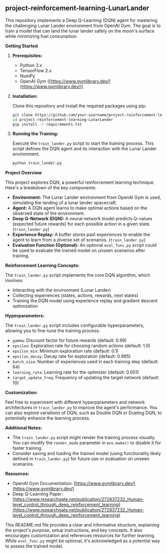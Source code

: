 ## project-reinforcement-learning-LunarLander

This repository implements a Deep Q-Learning (DQN) agent for mastering the challenging Lunar Lander environment from OpenAI Gym. The goal is to train a model that can land the lunar lander safely on the moon's surface while minimizing fuel consumption.

**Getting Started**

1. **Prerequisites:**
   - Python 3.x
   - TensorFlow 2.x
   - NumPy
   - OpenAI Gym ([https://www.gymlibrary.dev/](https://www.gymlibrary.dev/))

2. **Installation:**

   Clone this repository and install the required packages using pip:

   ```bash
   git clone https://github.com/your-username/project-reinforcement-learning-LunarLander.git
   cd project-reinforcement-learning-LunarLander
   pip install -r requirements.txt
   ```

3. **Running the Training:**

   Execute the `train_lander.py` script to start the training process. This script defines the DQN agent and its interaction with the Lunar Lander environment.

   ```bash
   python train_lander.py
   ```

**Project Overview**

This project explores DQN, a powerful reinforcement learning technique. Here's a breakdown of the key components:

- **Environment:** The Lunar Lander environment from OpenAI Gym is used, simulating the landing of a lunar lander spacecraft.
- **Agent:** A DQN agent learns to make optimal actions based on the observed state of the environment.
- **Deep Q-Network (DQN):** A neural network model predicts Q-values (expected future rewards) for each possible action in a given state. (`train_lander.py`)
- **Experience Replay:** A buffer stores past experiences to enable the agent to learn from a diverse set of scenarios. (`train_lander.py`)
- **Evaluation Function (Optional):** An optional `eval_func.py` script could be used to evaluate the trained model on unseen scenarios after training.

**Reinforcement Learning Concepts:**

The `train_lander.py` script implements the core DQN algorithm, which involves:

- Interacting with the environment (Lunar Lander)
- Collecting experiences (states, actions, rewards, next states)
- Training the DQN model using experience replay and gradient descent optimization

**Hyperparameters:**

The `train_lander.py` script includes configurable hyperparameters, allowing you to fine-tune the training process:

- `gamma`: Discount factor for future rewards (default: 0.99)
- `epsilon`: Exploration rate for choosing random actions (default: 1.0)
- `epsilon_min`: Minimum exploration rate (default: 0.1)
- `epsilon_decay`: Decay rate for exploration (default: 0.995)
- `batch_size`: Number of experiences used in each training step (default: 64)
- `learning_rate`: Learning rate for the optimizer (default: 0.001)
- `target_update_freq`: Frequency of updating the target network (default: 10)

**Customization:**

Feel free to experiment with different hyperparameters and network architectures in `train_lander.py` to improve the agent's performance. You can also explore variations of DQN, such as Double DQN or Dueling DQN, to potentially enhance the learning process.

**Additional Notes:**

- The `train_lander.py` script might render the training process visually. You can modify the `render_mode` parameter in `env.make()` to disable it for faster training.
- Consider saving and loading the trained model (using functionality likely defined in `train_lander.py`) for future use or evaluation on unseen scenarios.

**Resources:**

- OpenAI Gym Documentation: [https://www.gymlibrary.dev/](https://www.gymlibrary.dev/)
- Deep Q-Learning Paper: [https://www.researchgate.net/publication/272837232_Human-level_control_through_deep_reinforcement_learning](https://www.researchgate.net/publication/272837232_Human-level_control_through_deep_reinforcement_learning)

This README.md file provides a clear and informative structure, explaining the project's purpose, setup instructions, and key concepts. It also encourages customization and references resources for further learning. While `eval_func.py` might be optional, it's acknowledged as a potential way to assess the trained model.
